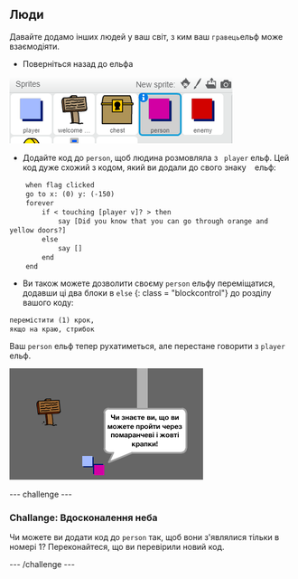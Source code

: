 ## Люди

Давайте додамо інших людей у ваш світ, з ким ваш ` гравець `ельф може взаємодіяти.

+ Поверніться назад до ельфа

![Person sprite](images/person-sprite.png)

+ Додайте код до `person`, щоб людина розмовляла з ` player` ельф. Цей код дуже схожий з кодом, який ви додали до свого знаку ` ` ельф:

```blocks
    when flag clicked
    go to x: (0) y: (-150)
    forever
        if < touching [player v]? > then
            say [Did you know that you can go through orange and yellow doors?]
        else
            say []
        end
    end
```

+ Ви також можете дозволити своєму `person` ельфу переміщатися, додавши ці два блоки в `else` {: class = "blockcontrol"} до розділу вашого коду:

```blocks
перемістити (1) крок, 
якщо на краю, стрибок
```

Ваш `person` ельф тепер рухатиметься, але перестане говорити з `player` ельф.

![скріншот](images/world-person-test.png)

\--- challenge \---

### Challange: Вдосконалення неба

Чи можете ви додати код до `person` так, щоб вони з'являлися тільки в номері 1? Переконайтеся, що ви перевірили новий код.

\--- /challenge \---